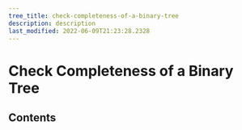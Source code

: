 ```yaml
---
tree_title: check-completeness-of-a-binary-tree
description: description
last_modified: 2022-06-09T21:23:28.2328
---
```


# Check Completeness of a Binary Tree

## Contents
